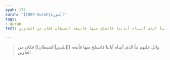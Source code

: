 ```yaml
---
ayah: 175
surah: '[[007-Surah|سورة]]'
tags:
- quran
text: واتل عليهم نبأ الذي آتيناه آياتنا فانسلخ منها فأتبعه الشيطان فكان من الغاوين

---
```

> واتل عليهم نبأ الذي آتيناه آياتنا فانسلخ منها فأتبعه [[إبليس|الشيطان]] فكان من الغاوين
